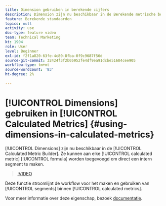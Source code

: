 ```yaml
---
title: Dimension gebruiken in berekende cijfers
description: Dimension zijn nu beschikbaar in de Berekende metrische bouwer. Ze kunnen aan elke berekende metrische formule worden toegevoegd om een intern segment te maken.
feature: Berekende standaarden
topics: null
activity: use
doc-type: feature video
team: Technical Marketing
kt: 1904
role: User
level: Beginner
exl-id: f2f1a820-63fe-4c80-8fba-0f9c9687f56d
source-git-commit: 32424f3f2b05952fe4df9ea91dcbe51684cee905
workflow-type: tm+mt
source-wordcount: '83'
ht-degree: 2%

---
```


# [!UICONTROL Dimensions] gebruiken in [!UICONTROL Calculated Metrics] {#using-dimensions-in-calculated-metrics}

[!UICONTROL Dimensions] zijn nu beschikbaar in de  [!UICONTROL Calculated Metric Builder]. Ze kunnen aan elke [!UICONTROL calculated metric] [!UICONTROL formula] worden toegevoegd om direct een intern segment te maken.

>[!VIDEO](https://video.tv.adobe.com/v/23723/?quality=12)

Deze functie stroomlijnt de workflow voor het maken en gebruiken van [!UICONTROL segments] binnen [!UICONTROL calculated metrics].

Voor meer informatie over deze eigenschap, bezoek [documentatie](https://marketing.adobe.com/resources/help/en_US/analytics/calcmetrics/cm_build_metrics.html).
